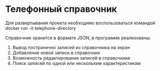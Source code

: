 # Телефонный справочник
Для развертывания проекта необходимо воспользоваться командой docker run -it telephone-directory

Справочник хранится в формате JSON, в программе реализованы:
1. Вывод постранично записей из справочника на экран
2. Добавление новой записи в справочник
3. Возможность редактирования записей в справочнике
4. Поиск записей по одной или нескольким характеристикам
